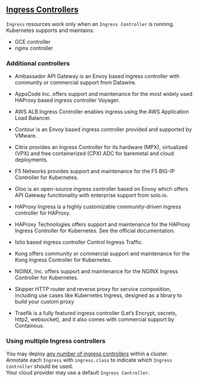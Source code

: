 ## [Ingress Controllers](https://kubernetes.io/docs/concepts/services-networking/ingress-controllers/)

`Ingress` resources work only when an `Ingress Controller` is running.
Kubernetes supports and maintains:
* GCE controller
* nginx controller

### Additional controllers

* Ambassador API Gateway is an Envoy based ingress controller with community or commercial support from Datawire.

* AppsCode Inc. offers support and maintenance for the most widely used HAProxy based ingress controller Voyager.

* AWS ALB Ingress Controller enables ingress using the AWS Application Load Balancer.

* Contour is an Envoy based ingress controller provided and supported by VMware.

* Citrix provides an Ingress Controller for its hardware (MPX), virtualized (VPX) and free containerized (CPX) ADC for baremetal and cloud deployments.

* F5 Networks provides support and maintenance for the F5 BIG-IP Controller for Kubernetes.

* Gloo is an open-source ingress controller based on Envoy which offers API Gateway functionality with enterprise support from solo.io.

* HAProxy Ingress is a highly customizable community-driven ingress controller for HAProxy.

* HAProxy Technologies offers support and maintenance for the HAProxy Ingress Controller for Kubernetes. See the official documentation.

* Istio based ingress controller Control Ingress Traffic.

* Kong offers community or commercial support and maintenance for the Kong Ingress Controller for Kubernetes.

* NGINX, Inc. offers support and maintenance for the NGINX Ingress Controller for Kubernetes.

* Skipper HTTP router and reverse proxy for service composition, including use cases like Kubernetes Ingress, designed as a library to build your custom proxy

* Traefik is a fully featured ingress controller (Let’s Encrypt, secrets, http2, websocket), and it also comes with commercial support by Containous.

### Using multiple Ingress controllers

You may deploy [any number of ingress controllers](https://github.com/kubernetes/ingress-nginx/blob/master/docs/user-guide/multiple-ingress.md#multiple-ingress-controllers) within a cluster.  
Annotate each `Ingress` with `ingress.class` to indicate which `Ingress Controller` should be used.  
Your cloud provider may use a default `Ingress Controller`.
